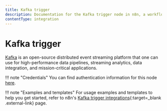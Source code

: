 ```yaml
---
title: Kafka trigger
description: Documentation for the Kafka trigger node in n8n, a workflow automation platform. Includes details of operations and configuration, and links to examples and credentials information.
contentType: integration
---
```


# Kafka trigger

[Kafka](https://kafka.apache.org/) is an open-source distributed event streaming platform that one can use for high-performance data pipelines, streaming analytics, data integration, and mission-critical applications.

!!! note "Credentials"
    You can find authentication information for this node [here](/integrations/builtin/credentials/kafka/).

!!! note "Examples and templates"
	For usage examples and templates to help you get started, refer to n8n's [Kafka trigger integrations](https://n8n.io/integrations/kafka-trigger/){:target=_blank .external-link} page.


